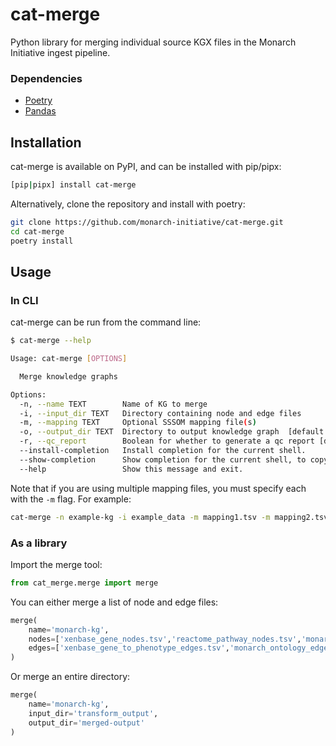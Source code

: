 # cat-merge

Python library for merging individual source KGX files in the Monarch Initiative ingest pipeline. 

### Dependencies

- [Poetry](https://python-poetry.org/docs/)
- [Pandas](https://pandas.pydata.org/)


## Installation

cat-merge is available on PyPI, and can be installed with pip/pipx:
```bash
[pip|pipx] install cat-merge
```

Alternatively, clone the repository and install with poetry:
```bash
git clone https://github.com/monarch-initiative/cat-merge.git
cd cat-merge
poetry install
```

## Usage

### In CLI

cat-merge can be run from the command line:
```bash
$ cat-merge --help

Usage: cat-merge [OPTIONS]

  Merge knowledge graphs

Options:
  -n, --name TEXT        Name of KG to merge
  -i, --input_dir TEXT   Directory containing node and edge files
  -m, --mapping TEXT     Optional SSSOM mapping file(s)
  -o, --output_dir TEXT  Directory to output knowledge graph  [default: merged-output]
  -r, --qc_report        Boolean for whether to generate a qc report [default: True]
  --install-completion   Install completion for the current shell.
  --show-completion      Show completion for the current shell, to copy it or customize the installation.
  --help                 Show this message and exit.
```

Note that if you are using multiple mapping files, you must specify each with the `-m` flag. For example:
```bash
cat-merge -n example-kg -i example_data -m mapping1.tsv -m mapping2.tsv
```

### As a library

Import the merge tool:
```python
from cat_merge.merge import merge
```

You can either merge a list of node and edge files:
```python
merge(
    name='monarch-kg',
    nodes=['xenbase_gene_nodes.tsv','reactome_pathway_nodes.tsv','monarch_ontology_nodes.tsv'],
    edges=['xenbase_gene_to_phenotype_edges.tsv','monarch_ontology_edges.tsv']
)
```

Or merge an entire directory:
```python
merge(
    name='monarch-kg',
    input_dir='transform_output',
    output_dir='merged-output'
)
```